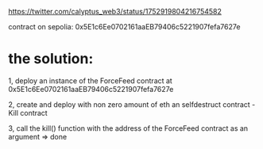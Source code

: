 https://twitter.com/calyptus_web3/status/1752919804216754582

contract on sepolia: 0x5E1c6Ee0702161aaEB79406c5221907fefa7627e

# the solution:

1, deploy an instance of the ForceFeed contract at 0x5E1c6Ee0702161aaEB79406c5221907fefa7627e

2, create and deploy with non zero amount of eth an selfdestruct contract - Kill contract

3, call the kill() function with the address of the ForceFeed contract as an argument => done 